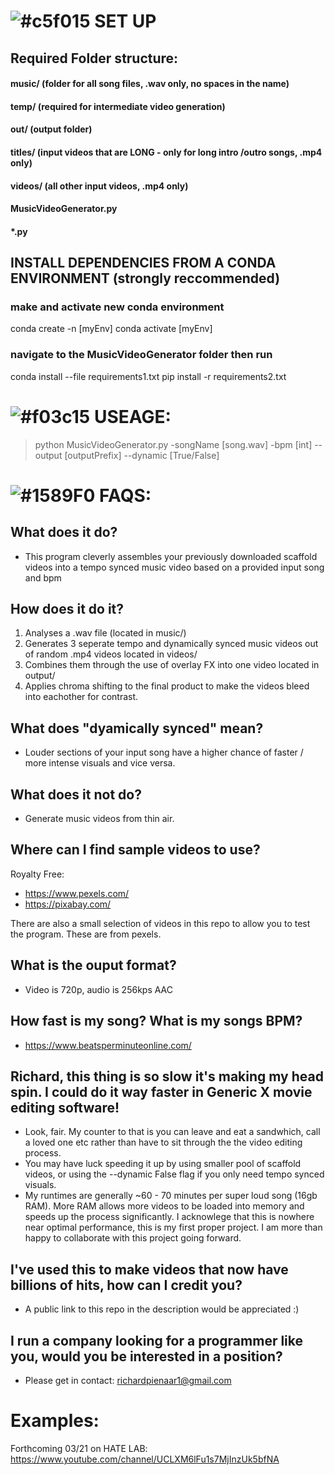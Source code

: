 # ![#c5f015](https://via.placeholder.com/15/c5f015/000000?text=+) SET UP

## Required Folder structure:

#### music/ (folder for all song files, .wav only, no spaces in the name) 
#### temp/ (required for intermediate video generation)
#### out/ (output folder)
#### titles/ (input videos that are LONG - only for long intro /outro songs, .mp4 only)
#### videos/ (all other input videos, .mp4 only)
#### MusicVideoGenerator.py
#### *.py

## INSTALL DEPENDENCIES FROM A CONDA ENVIRONMENT (strongly reccommended)

### make and activate new conda environment

conda create -n [myEnv]
conda activate [myEnv]

### navigate to the MusicVideoGenerator folder then run

conda install --file requirements1.txt
pip install -r requirements2.txt

# ![#f03c15](https://via.placeholder.com/15/f03c15/000000?text=+) USEAGE:
 
> python MusicVideoGenerator.py -songName [song.wav] -bpm [int] --output [outputPrefix] --dynamic [True/False]

# ![#1589F0](https://via.placeholder.com/15/1589F0/000000?text=+) FAQS:

## What does it do?

- This program cleverly assembles your previously downloaded scaffold videos into a tempo synced music video based on a provided input song and bpm

## How does it do it?

1. Analyses a .wav file (located in music/)
2. Generates 3 seperate tempo and dynamically synced music videos out of random .mp4 videos located in videos/
3. Combines them through the use of overlay FX into one video located in output/ 
4. Applies chroma shifting to the final product to make the videos bleed into eachother for contrast.  

## What does "dyamically synced" mean?

- Louder sections of your input song have a higher chance of faster / more intense visuals and vice versa.

## What does it not do?

- Generate music videos from thin air.

## Where can I find sample videos to use?

Royalty Free:
- https://www.pexels.com/
- https://pixabay.com/

There are also a small selection of videos in this repo to allow you to test the program. These are from pexels.  

## What is the ouput format?

- Video is 720p, audio is 256kps AAC

## How fast is my song? What is my songs BPM?

- https://www.beatsperminuteonline.com/

## Richard, this thing is so slow it's making my head spin. I could do it way faster in Generic X movie editing software!

- Look, fair. My counter to that is you can leave and eat a sandwhich, call a loved one etc rather than have to sit through the the video editing process.
- You may have luck speeding it up by using smaller pool of scaffold videos, or using the --dynamic False flag if you only need tempo synced visuals. 
- My runtimes are generally ~60 - 70 minutes per super loud song (16gb RAM). More RAM allows more videos to be loaded into memory and speeds up the process significantly. I acknowlege that this is nowhere near optimal performance, this is my first proper project. I am more than happy to collaborate with this project going forward.   

## I've used this to make videos that now have billions of hits, how can I credit you?

- A public link to this repo in the description would be appreciated :) 

## I run a company looking for a programmer like you, would you be interested in a position?

- Please get in contact: richardpienaar1@gmail.com

# Examples:

Forthcoming 03/21 on HATE LAB: https://www.youtube.com/channel/UCLXM6lFu1s7MjInzUk5bfNA
